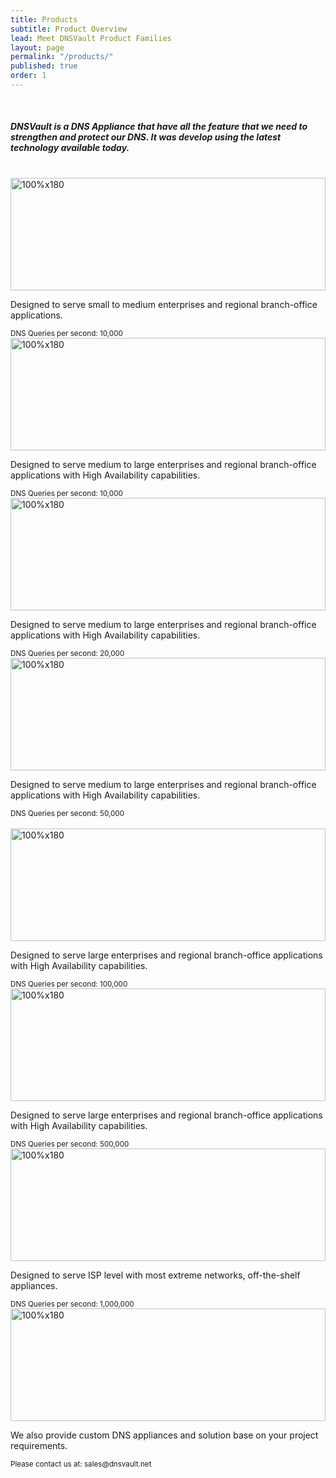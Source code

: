 ```yaml
---
title: Products
subtitle: Product Overview
lead: Meet DNSVault Product Families
layout: page
permalink: "/products/"
published: true
order: 1
---
```

<div class="container" style="margin-bottom: 250px;margin-top: 50px;">
<h5>DNSVault is a DNS Appliance that have all the feature that we need to strengthen and protect our DNS. It was develop using the latest technology available today.</h5>

<br>
    <div class="card-deck">
      <div class="card">
        <img class="card-img-top img-thumbnail" data-src="holder.js/100px200?text=DNSVault 10R &bg=#212121&size=15" alt="100%x180" data-holder-rendered="true" style="height: 180px; width: 100%; display: block;">
        <div class="card-body">
          <p class="card-text">Designed to serve small to medium enterprises and regional branch-office applications.</p>
        </div>
        <div class="card-footer">
          <small class="text-muted">DNS Queries per second: 10,000</small>
        </div>
      </div>
      <div class="card">
        <img class="card-img-top img-thumbnail" data-src="holder.js/100px200?text=DNSVault 10RR &bg=#212121&size=15" alt="100%x180" data-holder-rendered="true" style="height: 180px; width: 100%; display: block;">
        <div class="card-body">
          <p class="card-text">Designed to serve medium to large enterprises and regional branch-office applications with High Availability capabilities.</p>
        </div>
        <div class="card-footer">
          <small class="text-muted">DNS Queries per second: 10,000</small>
        </div>
      </div>
      <div class="card">
        <img class="card-img-top img-thumbnail" data-src="holder.js/100px200?text=DNSVault 20RR &bg=#212121&size=15" alt="100%x180" data-holder-rendered="true" style="height: 180px; width: 100%; display: block;">
        <div class="card-body">
          <p class="card-text">Designed to serve medium to large enterprises and regional branch-office applications with High Availability capabilities.</p>
        </div>
        <div class="card-footer">
          <small class="text-muted">DNS Queries per second: 20,000</small>
        </div>
      </div>
      <div class="card">
        <img class="card-img-top img-thumbnail" data-src="holder.js/100px200?text=DNSVault 50RR &bg=#212121&size=15" alt="100%x180" data-holder-rendered="true" style="height: 180px; width: 100%; display: block;">
        <div class="card-body">
          <p class="card-text">Designed to serve medium to large enterprises and regional branch-office applications with High Availability capabilities.</p>
        </div>
        <div class="card-footer">
          <small class="text-muted">DNS Queries per second: 50,000</small>
        </div>
      </div>
    </div>
    <br>
    <div class="card-deck">
      <div class="card">
        <img class="card-img-top img-thumbnail" data-src="holder.js/100px200?text=DNSVault 100RR &bg=#212121&size=15" alt="100%x180" data-holder-rendered="true" style="height: 180px; width: 100%; display: block;">
        <div class="card-body">
          <p class="card-text">Designed to serve large enterprises and regional branch-office applications with High Availability capabilities.</p>
        </div>
        <div class="card-footer">
          <small class="text-muted">DNS Queries per second: 100,000</small>
        </div>
      </div>
      <div class="card">
        <img class="card-img-top img-thumbnail" data-src="holder.js/100px200?text=DNSVault 500RR &bg=#212121&size=15" alt="100%x180" data-holder-rendered="true" style="height: 180px; width: 100%; display: block;">
        <div class="card-body">
          <p class="card-text">Designed to serve large enterprises and regional branch-office applications with High Availability capabilities.</p>
        </div>
        <div class="card-footer">
          <small class="text-muted">DNS Queries per second: 500,000</small>
        </div>
      </div>
      <div class="card">
        <img class="card-img-top img-thumbnail" data-src="holder.js/100px200?text=DNSVault 1J &bg=#212121&size=15" alt="100%x180" data-holder-rendered="true" style="height: 180px; width: 100%; display: block;">
        <div class="card-body">
          <p class="card-text">Designed to serve ISP level with most extreme networks, off-the-shelf appliances.</p>
        </div>
        <div class="card-footer">
          <small class="text-muted">DNS Queries per second: 1,000,000</small>
        </div>
      </div>
      <div class="card">
        <img class="card-img-top img-thumbnail" data-src="holder.js/100px200?text=CUSTOM&bg=#212121&size=15" alt="100%x180" data-holder-rendered="true" style="height: 180px; width: 100%; display: block;">
        <div class="card-body">
          <p class="card-text">We also provide custom DNS appliances and solution base on your project requirements.</p>
        </div>
        <div class="card-footer">
          <small class="text-muted">Please contact us at: sales@dnsvault.net</small>
        </div>
      </div>
</div>